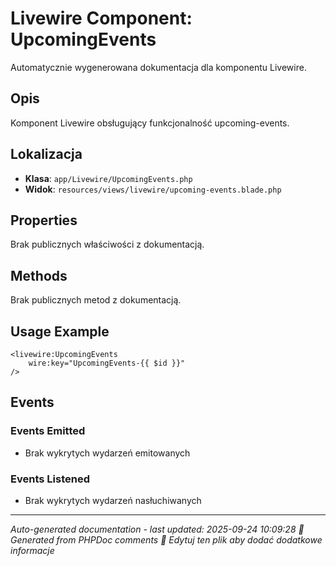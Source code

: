# Livewire Component: UpcomingEvents

Automatycznie wygenerowana dokumentacja dla komponentu Livewire.

## Opis
Komponent Livewire obsługujący funkcjonalność upcoming-events.

## Lokalizacja
- **Klasa**: `app/Livewire/UpcomingEvents.php`
- **Widok**: `resources/views/livewire/upcoming-events.blade.php`



## Properties
Brak publicznych właściwości z dokumentacją.

## Methods
Brak publicznych metod z dokumentacją.

## Usage Example
```blade
<livewire:UpcomingEvents
    wire:key="UpcomingEvents-{{ $id }}"
/>
```

## Events

### Events Emitted
- Brak wykrytych wydarzeń emitowanych

### Events Listened
- Brak wykrytych wydarzeń nasłuchiwanych

---
*Auto-generated documentation - last updated: 2025-09-24 10:09:28*
*🤖 Generated from PHPDoc comments*
*📝 Edytuj ten plik aby dodać dodatkowe informacje*